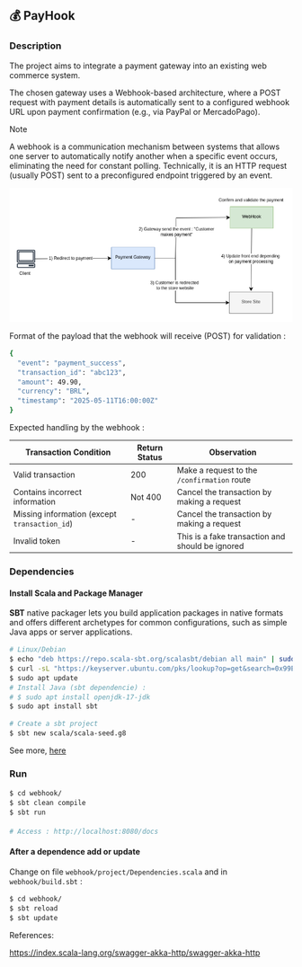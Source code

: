 ## 💰  PayHook


### Description

The project aims to integrate a payment gateway into an existing web commerce system. 

The chosen gateway uses a Webhook-based architecture, where a POST request with payment details is automatically sent to a configured webhook URL upon payment confirmation (e.g., via PayPal or MercadoPago).

> [!NOTE]
> 
> A webhook is a communication mechanism between systems that allows one server to automatically notify another when a specific event occurs, eliminating the need for constant polling. Technically, it is an HTTP request (usually POST) sent to a preconfigured endpoint triggered by an event.
>

<img src="media/Webhook.png" width="600">


Format of the payload that the webhook will receive (POST) for validation :

```bash
{ 
  "event": "payment_success",
  "transaction_id": "abc123",
  "amount": 49.90,
  "currency": "BRL",
  "timestamp": "2025-05-11T16:00:00Z" 
}  
```

Expected handling by the webhook :

| Transaction Condition                         | Return Status | Observation                                      |
| --------------------------------------------- | ------------- | ------------------------------------------------ |
| Valid transaction                             | 200           | Make a request to the `/confirmation` route      |
| Contains incorrect information                | Not 400       | Cancel the transaction by making a request       |
| Missing information (except `transaction_id`) | -             | Cancel the transaction by making a request       |
| Invalid token                                 | -             | This is a fake transaction and should be ignored |


### Dependencies

#### Install Scala and Package Manager

**SBT** native packager lets you build application packages in native formats and offers different archetypes for common configurations, such as simple Java apps or server applications.

```bash
# Linux/Debian
$ echo "deb https://repo.scala-sbt.org/scalasbt/debian all main" | sudo tee /etc/apt/sources.list.d/sbt.list
$ curl -sL "https://keyserver.ubuntu.com/pks/lookup?op=get&search=0x99E82A75642AC823" | sudo apt-key add
$ sudo apt update
# Install Java (sbt dependencie) : 
# $ sudo apt install openjdk-17-jdk
$ sudo apt install sbt
```

```bash
# Create a sbt project
$ sbt new scala/scala-seed.g8
```

See more, [here](https://www.scala-sbt.org/sbt-native-packager/introduction.html)

### Run

```bash
$ cd webhook/
$ sbt clean compile
$ sbt run

# Access : http://localhost:8080/docs
```

#### After a dependence add or update

Change on file `webhook/project/Dependencies.scala` and in `webhook/build.sbt` :

```bash
$ cd webhook/
$ sbt reload
$ sbt update
```

References:

https://index.scala-lang.org/swagger-akka-http/swagger-akka-http
